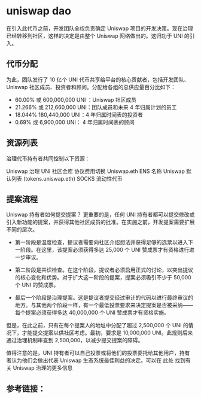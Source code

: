 # uniswap dao

在引入此代币之前，开发团队全权负责确定 Uniswap 项目的开发决策。现在治理已经转移到社区，这样的决定是由整个 Uniswap 网络做出的。这归功于 UNI 的引入。

## 代币分配
为此，团队发行了 10 亿个 UNI 代币共享给平台的核心贡献者，包括开发团队、Uniswap 社区成员、投资者和顾问。分配给各组的总供应量百分比如下：

- 60.00% 或 600,000,000 UNI ：Uniswap 社区成员
- 21.266% 或 212,660,000 UNI：团队成员和未来 4 年归属计划的员工
- 18.044% 180,440,000 UNI：4 年归属时间表的投资者
- 0.69% 或 6,900,000 UNI： 4 年归属时间表的顾问

## 资源列表
治理代币持有者共同控制以下资源：

Uniswap 治理
UNI 社区金库
协议费用切换
Uniswap.eth ENS 名称
Uniswap 默认列表 (tokens.uniswap.eth)
SOCKS 流动性代币

## 提案流程
Uniswap 持有者如何提交提案？
更重要的是，任何 UNI 持有者都可以提交修改或引入新功能的提案，并获得其他社区成员的批准。在实施之前，开发提案需要扩展不同的层次。

- 第一阶段是温度检查，提议者需要向社区介绍想法并获得足够的选票以进入下一阶段。在这里，该提案必须获得多达 25,000 个 UNI 赞成票才有资格进行进一步审议。

- 第二阶段是共识检查。在这个阶段，提议者必须启用正式的讨论，以突出提议的核心变化和优势。对于扩大这一阶段的提案，提案必须吸引不少于 50,000 个 UNI 的赞成票。

- 最后一个阶段是治理提案。这是提议者提交经过审计的代码以进行最终审议的地方。与其他两个阶段一样，有一个最低投票要求来决定提案是否被采纳——每个提案必须获得多达 40,000,000 个 UNI 赞成票才有资格实施。

但是，在此之前，只有在每个提案人的地址中分配了超过 2,500,000 个 UNI 的情况下，才能提交提案以供社区考虑。最初，要求是 10,000,000 UNI。此规则后来通过治理机制审查到 2,500,000，以减少提交提案的障碍。

值得注意的是，UNI 持有者可以自己投票或将他们的投票委托给其他用户，持有者认为他们会做出代表 Uniswap 生态系统最佳利益的决定。可以在 此处 找到有关 Uniswap 治理的更多信息


## 参考链接：
